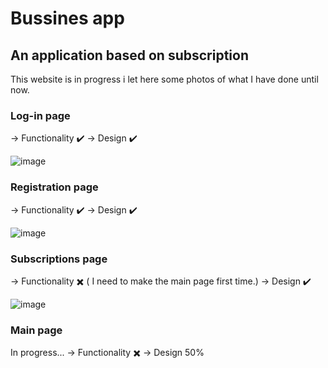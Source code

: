 # Bussines app

## An application based on subscription 

This website is in progress i let here some photos of what I have done until now.

### Log-in page

-> Functionality ✔️
-> Design ✔️

![image](https://user-images.githubusercontent.com/99269936/161446358-7735d8c0-2fe2-4790-adc5-bd2036305b7e.png)

### Registration page

-> Functionality ✔️
-> Design ✔️

![image](https://user-images.githubusercontent.com/99269936/161446439-a90371f7-610c-47cc-88d0-2b744c844890.png)

### Subscriptions page

-> Functionality ✖️ ( I need to make the main page first time.)
-> Design ✔️

![image](https://user-images.githubusercontent.com/99269936/161446535-dafce670-4d8d-45f6-9e38-c5977076f4b2.png)

### Main page

In progress...
-> Functionality ✖️
-> Design 50%
